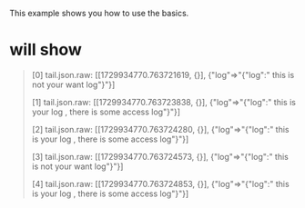 This example shows you how to use the basics.
# will show

>[0] tail.json.raw: [[1729934770.763721619, {}], {"log"=>"{"log":" this is not your want log"}"}]
>
>[1] tail.json.raw: [[1729934770.763723838, {}], {"log"=>"{"log":" this is your log , there is some access log"}"}]
>
>[2] tail.json.raw: [[1729934770.763724280, {}], {"log"=>"{"log":" this is your log , there is some access log"}"}]
>
>[3] tail.json.raw: [[1729934770.763724573, {}], {"log"=>"{"log":" this is not your want log"}"}]
>
>[4] tail.json.raw: [[1729934770.763724853, {}], {"log"=>"{"log":" this is your log , there is some access log"}"}]

